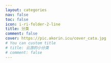 ```yaml
---
layout: categories
nav: false
toc: false
icon: i-ri-folder-2-line
title: 分类
comment: false
cover: https://pic.akorin.icu/cover_cata.jpg
# You can custom title
# title: 云游的小分类
# comment: false
---
```

